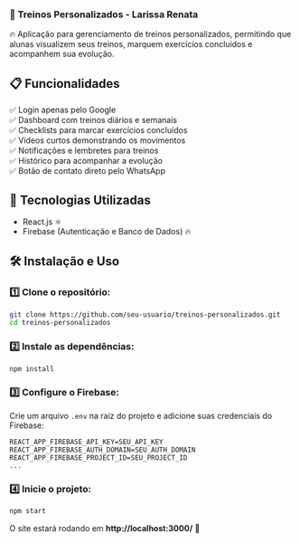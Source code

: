 

### **📌 Treinos Personalizados - Larissa Renata**  

🔥 Aplicação para gerenciamento de treinos personalizados, permitindo que alunas visualizem seus treinos, marquem exercícios concluídos e acompanhem sua evolução.  

## 📋 **Funcionalidades**  
✅ Login apenas pelo Google  
✅ Dashboard com treinos diários e semanais  
✅ Checklists para marcar exercícios concluídos  
✅ Vídeos curtos demonstrando os movimentos  
✅ Notificações e lembretes para treinos  
✅ Histórico para acompanhar a evolução  
✅ Botão de contato direto pelo WhatsApp  

## 🚀 **Tecnologias Utilizadas**  
- React.js ⚛️  
- Firebase (Autenticação e Banco de Dados) 🔥  
  

## 🛠 **Instalação e Uso**  

### **1️⃣ Clone o repositório:**  
```bash
git clone https://github.com/seu-usuario/treinos-personalizados.git
cd treinos-personalizados
```

### **2️⃣ Instale as dependências:**  
```bash
npm install
```

### **3️⃣ Configure o Firebase:**  
Crie um arquivo `.env` na raiz do projeto e adicione suas credenciais do Firebase:  
```
REACT_APP_FIREBASE_API_KEY=SEU_API_KEY
REACT_APP_FIREBASE_AUTH_DOMAIN=SEU_AUTH_DOMAIN
REACT_APP_FIREBASE_PROJECT_ID=SEU_PROJECT_ID
...
```

### **4️⃣ Inicie o projeto:**  
```bash
npm start
```

O site estará rodando em **http://localhost:3000/** 🚀  

